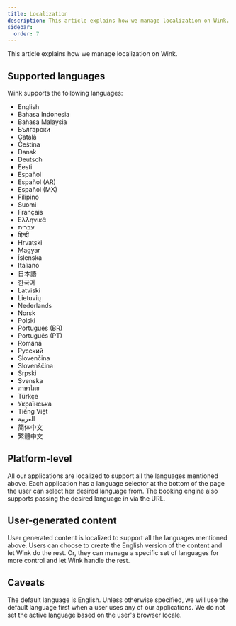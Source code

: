 ```yaml
---
title: Localization
description: This article explains how we manage localization on Wink.
sidebar:
  order: 7
---
```


This article explains how we manage localization on Wink.

## Supported languages

Wink supports the following languages:

- English
- Bahasa Indonesia
- Bahasa Malaysia
- Български
- Català
- Čeština
- Dansk
- Deutsch
- Eesti
- Español
- Español (AR)
- Español (MX)
- Filipino
- Suomi
- Français
- Ελληνικά
- עברית
- हिन्दी
- Hrvatski
- Magyar
- Íslenska
- Italiano
- 日本語
- 한국어
- Latviski
- Lietuvių
- Nederlands
- Norsk
- Polski
- Português (BR)
- Português (PT)
- Română
- Русский
- Slovenčina
- Slovenščina
- Srpski
- Svenska
- ภาษาไทย
- Türkçe
- Українська
- Tiếng Việt
- العربية
- 简体中文
- 繁體中文

## Platform-level

All our applications are localized to support all the languages mentioned above. Each application has a language selector at the bottom of the page the user can select her desired language from. The booking engine also supports passing the desired language in via the URL.

## User-generated content

User generated content is localized to support all the languages mentioned above. Users can choose to create the English version of the content and let Wink do the rest. Or, they can manage a specific set of languages for more control and let Wink handle the rest.

## Caveats

The default language is English. Unless otherwise specified, we will use the default language first when a user uses any of our applications. We do not set the active language based on the user's browser locale.